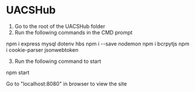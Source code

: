 # UACSHub

1. Go to the root of the UACSHub folder
2. Run the following commands in the CMD prompt

  npm i express mysql dotenv hbs
  npm i --save nodemon
  npm i bcrpytjs
  npm i cookie-parser jsonwebtoken

3. Run the following command to start

  npm start
  
Go to "localhost:8080" in browser to view the site
